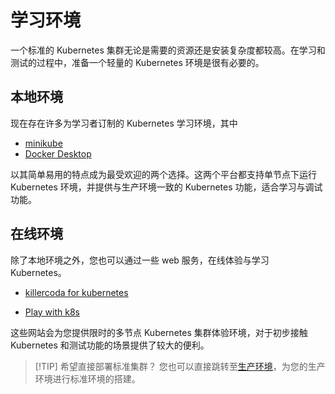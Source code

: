# 学习环境

一个标准的 Kubernetes 集群无论是需要的资源还是安装复杂度都较高。在学习和测试的过程中，准备一个轻量的 Kubernetes 环境是很有必要的。

## 本地环境

现在存在许多为学习者订制的 Kubernetes 学习环境，其中

-   [minikube](./minikube)
-   [Docker Desktop](./docker-desktop)

以其简单易用的特点成为最受欢迎的两个选择。这两个平台都支持单节点下运行 Kubernetes 环境，并提供与生产环境一致的 Kubernetes 功能，适合学习与调试功能。

## 在线环境

除了本地环境之外，您也可以通过一些 web 服务，在线体验与学习 Kubernetes。

-   [killercoda for kubernetes](https://killercoda.com/playgrounds/scenario/kubernetes)

-   [Play with k8s](https://labs.play-with-k8s.com/)

这些网站会为您提供限时的多节点 Kubernetes 集群体验环境，对于初步接触 Kubernetes 和测试功能的场景提供了较大的便利。

> [!TIP] 希望直接部署标准集群？
> 您也可以直接跳转至[生产环境](./prod-env.md)，为您的生产环境进行标准环境的搭建。
